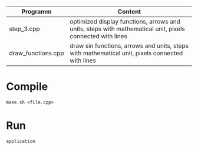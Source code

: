 |Programm|Content|
|---------|-------|
|step_3.cpp    |optimized display functions, arrows and units, steps with mathematical unit, pixels connected with lines|
|draw_functions.cpp    |draw sin functions, arrows and units, steps with mathematical unit, pixels connected with lines|


# Compile

`make.sh <file.cpp>`

# Run

`application`
